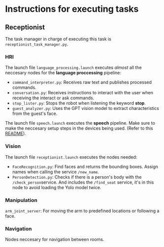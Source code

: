 # Instructions for executing tasks

## Receptionist

The task manager in charge of executing this task is `receptionist_task_manager.py`.

### HRI

The launch file `language_processing.launch` executes *almost* all the neccesary nodes for the **language proccessing** pipeline:
- `command_interpreter.py`: Receives raw text and publishes processed commands. 
- `conversation.py`: Receives instructions to interact with the user when receiving the interact or ask commands.
- `stop_lister.py`: Stops the robot when listening the keyword **stop**.
- `guest_analyzer.py`: Uses the GPT vision model to extract characteristics from the guest's face.

The launch file `speech.launch` executes the **speech** pipeline. Make sure to make the neccesary setup steps in the devices being used. (Refer to this [README](https://github.com/RoBorregos/home-hri/tree/main/ws/src/speech)).

### Vision

The launch file `receptionist.launch` executes the nodes needed:
- `FaceRecognition.py`: Find faces and returns the bounding boxes. Assign names when calling the service `/new_name`.
- `PersonDetection.py`: Checks if there is a person's body with the `/check_person`service. And includes the `/find_seat` service, it's in this node to avoid loading the Yolo model twice.

### Manipulation
`arm_joint_server`: For moving the arm to predefined locations or following a face.

### Navigation
Nodes neccesary for navigation between rooms.